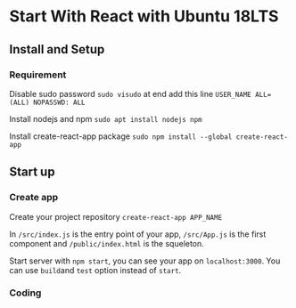 # Start With React with Ubuntu 18LTS

## Install and Setup

### Requirement

Disable sudo password `sudo visudo` at end add this line `USER_NAME ALL=(ALL) NOPASSWD: ALL`

Install nodejs and npm `sudo apt install nodejs npm`

Install create-react-app package `sudo npm install --global create-react-app`

## Start up

### Create app

Create your project repository `create-react-app APP_NAME`

In `/src/index.js` is the entry point of your app, `/src/App.js` is the first component and `/public/index.html` is the squeleton.

Start server with `npm start`, you can see your app on `localhost:3000`. You can use `build`and `test` option instead of `start`.

### Coding

```js 

```  

